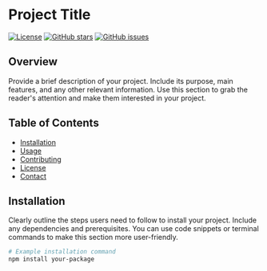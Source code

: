 # Project Title

[![License](https://img.shields.io/badge/License-MIT-blue.svg)](LICENSE)
[![GitHub stars](https://img.shields.io/github/stars/yourusername/yourrepository.svg)](https://github.com/yourusername/yourrepository/stargazers)
[![GitHub issues](https://img.shields.io/github/issues/yourusername/yourrepository.svg)](https://github.com/yourusername/yourrepository/issues)

## Overview

Provide a brief description of your project. Include its purpose, main features, and any other relevant information. Use this section to grab the reader's attention and make them interested in your project.

## Table of Contents

- [Installation](#installation)
- [Usage](#usage)
- [Contributing](#contributing)
- [License](#license)
- [Contact](#contact)

## Installation

Clearly outline the steps users need to follow to install your project. Include any dependencies and prerequisites. You can use code snippets or terminal commands to make this section more user-friendly.

```bash
# Example installation command
npm install your-package
